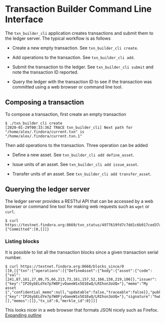 # Transaction Builder Command Line Interface

The `txn_builder_cli` application creates transactions and submit them to the ledger server. The typical workflow is as follows

* Create a new empty transaction. See `txn_builder_cli create`.

* Add operations to the transaction. See `txn_builder_cli add`.

* Submit the transaction to the ledger. See `txn_builder_cli submit`
  and note the transaction ID reported.

* Query the ledger with the transaction ID to see if the transaction
  was committed using a web browser or command line tool.


## Composing a transaction

To compose a transaction, first create an empty transaction
```
$ ./txn_builder_cli create
[2020-01-29T00:33:36Z TRACE txn_builder_cli] Next path for "/home/alex/.findora/current.txn" is "/home/alex/.findora/current.txn.1"

```

Then add operations to the transaction. Three operation can be added

* Define a new asset. See `txn_builder_cli add define_asset`.

* Issue units of an asset. See `txn_builder_cli add issue_asset`.

* Transfer units of an asset. See `txn_builder_cli add transfer_asset`.

## Querying the ledger server

The ledger server provides a RESTful API that can be accessed by a web
browser or command line tool for making web requests such as `wget` or
`curl`.

```
$ curl https://testnet.findora.org:8669/txn_status/4977619fd7c7dd1c6b917ced37abc718e815a71b3488ece555c8b022286c6974
{"Committed":[0,[]]}
```

### Listing blocks

It is possible to list all the transaction blocks since a given transaction serial number.

```
$ curl https://testnet.findora.org:8668/blocks_since/0
[[0,[{"txn":{"operations":[{"DefineAsset":{"body":{"asset":{"code":{"val":[241,87,161,27,80,75,66,213,73,161,157,52,166,158,219,106]},"issuer":{"key":"IP26ybELdYe7p7W8FjvOaeeW1x5O1EwQ/LRIhon3oUQ="},"memo":"My asset 1","confidential_memo":null,"updatable":false,"traceable":false}},"pubkey":{"key":"IP26ybELdYe7p7W8FjvOaeeW1x5O1EwQ/LRIhon3oUQ="},"signature":"hwLNqlyHjXOvdHtbUx54bpDr6WhMA31SJMvaUXpYyTTPbInlrBS24uKATxfUAiyRxKRv3vhsw5JFwKCFtLIABw=="}}],"credentials":[],"memos":[]},"tx_id":0,"merkle_id":0}]]]
```

This looks nicer in a web browser that formats JSON nicely such as Firefox.
[Expanding outline](https://raw.githubusercontent.com/findoraorg/platform/txn_builder_cli_readme/components/txn_builder_cli/doc/ledger_json.png)
